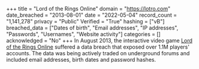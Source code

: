 +++
title = "Lord of the Rings Online"
domain = "https://lotro.com"
date_breached = "2013-08-01"
date = "2022-05-04"
record_count = "1,141,278"
privacy = "Public"
Verified = "True"
hashing = ["vB"]
breached_data = ["Dates of birth", "Email addresses", "IP addresses", "Passwords", "Usernames", "Website activity"]
categories = []
acknowledged = "No"
+++
In August 2013, the interactive video game <a href="https://www.lotro.com" target="_blank" rel="noopener">Lord of the Rings Online</a> suffered a data breach that exposed over 1.1M players' accounts. The data was being actively traded on underground forums and included email addresses, birth dates and password hashes.

